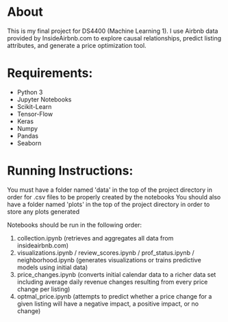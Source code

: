 # About
This is my final project for DS4400 (Machine Learning 1).  I use Airbnb data provided by InsideAirbnb.com to explore causal relationships, predict listing attributes, and generate a price optimization tool. 

# Requirements:
* Python 3
* Jupyter Notebooks
* Scikit-Learn
* Tensor-Flow
* Keras
* Numpy
* Pandas
* Seaborn

# Running Instructions:
You must have a folder named 'data' in the top of the project directory in order for .csv files to be properly created by the notebooks
You should also have a folder named 'plots' in the top of the project directory in order to store any plots generated

Notebooks should be run in the following order:
1. collection.ipynb (retrieves and aggregates all data from insideairbnb.com)
2. visualizations.ipynb / review_scores.ipynb / prof_status.ipynb / neighborhood.ipynb (generates visualizations or trains predictive models using initial data)
3. price_changes.ipynb (converts initial calendar data to a richer data set including average daily revenue changes resulting from every price change per listing)
4. optmal_price.ipynb (attempts to predict whether a price change for a given listing will have a negative impact, a positive impact, or no change)
